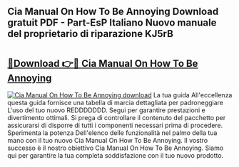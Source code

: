 ## Cia Manual On How To Be Annoying Download gratuit PDF - Part-EsP Italiano Nuovo manuale del proprietario di riparazione KJ5rB

# <h2><a href="http://dfbivmh.blite.top/?on=Cia+Manual+On+How+To+Be+Annoying">🔗Download 👉🔴 Cia Manual On How To Be Annoying</a></h2>

[![Cia Manual On How To Be Annoying download](https://i.imgur.com/lujVjoI.png)](http://dfbivmh.blite.top/?on=Cia+Manual+On+How+To+Be+Annoying)
La tua guida All'eccellenza questa guida fornisce una tabella di marcia dettagliata per padroneggiare L'uso del tuo nuovo REDDDDDDD. Segui per garantire prestazioni e divertimento ottimali. Si prega di controllare il contenuto del pacchetto per assicurarsi di disporre di tutti i componenti necessari prima di procedere. Sperimenta la potenza Dell'elenco delle funzionalità nel palmo della tua mano con il tuo nuovo Cia Manual On How To Be Annoying. Il vostro successo è il nostro obiettivo Cia Manual On How To Be Annoying. Siamo qui per garantire la tua completa soddisfazione con il tuo nuovo prodotto.

